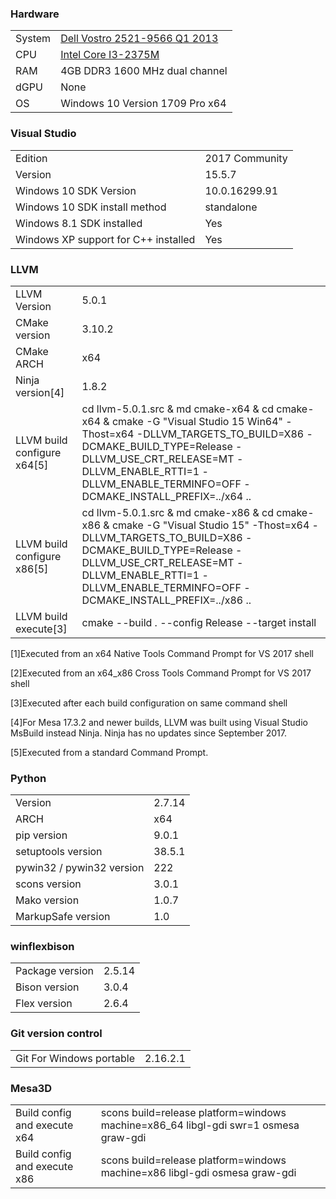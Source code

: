 ### Hardware
| | |
|-|-|
System | [Dell Vostro 2521-9566 Q1 2013](http://www.dell.com/support/home/en/us/robsdt1/product-support/product/vostro-2521)
CPU | [Intel Core I3-2375M](https://ark.intel.com/products/74259/Intel-Core-i3-2375M-Processor-3M-Cache-1_50-GHz)
RAM | 4GB DDR3 1600 MHz dual channel
dGPU | None
OS | Windows 10 Version 1709 Pro x64
### Visual Studio
| | |
|-|-|
Edition | 2017 Community
Version | 15.5.7
Windows 10 SDK Version | 10.0.16299.91
Windows 10 SDK install method | standalone
Windows 8.1 SDK installed | Yes
Windows XP support for C++ installed | Yes
### LLVM
| | |
|-|-|
LLVM Version | 5.0.1
CMake version | 3.10.2
CMake ARCH | x64
Ninja version[4] | 1.8.2
LLVM build configure x64[5] | cd llvm-5.0.1.src & md cmake-x64 & cd cmake-x64 & cmake -G "Visual Studio 15 Win64" -Thost=x64 -DLLVM_TARGETS_TO_BUILD=X86 -DCMAKE_BUILD_TYPE=Release -DLLVM_USE_CRT_RELEASE=MT -DLLVM_ENABLE_RTTI=1 -DLLVM_ENABLE_TERMINFO=OFF -DCMAKE_INSTALL_PREFIX=../x64 ..
LLVM build configure x86[5] | cd llvm-5.0.1.src & md cmake-x86 & cd cmake-x86 & cmake -G "Visual Studio 15" -Thost=x64 -DLLVM_TARGETS_TO_BUILD=X86 -DCMAKE_BUILD_TYPE=Release -DLLVM_USE_CRT_RELEASE=MT -DLLVM_ENABLE_RTTI=1 -DLLVM_ENABLE_TERMINFO=OFF -DCMAKE_INSTALL_PREFIX=../x86 ..
LLVM build execute[3] | cmake --build . --config Release --target install

[1]Executed from an x64 Native Tools Command Prompt for VS 2017 shell

[2]Executed from an x64_x86 Cross Tools Command Prompt for VS 2017 shell

[3]Executed after each build configuration on same command shell

[4]For Mesa 17.3.2 and newer builds, LLVM was built using Visual Studio MsBuild instead Ninja. Ninja has no updates since September 2017.

[5]Executed from a standard Command Prompt.
### Python
| | |
|-|-|
Version | 2.7.14
ARCH | x64
pip version | 9.0.1
setuptools version | 38.5.1
pywin32 / pywin32 version | 222
scons version | 3.0.1
Mako version | 1.0.7
MarkupSafe version | 1.0
### winflexbison
| | |
|-|-|
Package version | 2.5.14
Bison version | 3.0.4
Flex version | 2.6.4
### Git version control
| | |
|-|-|
Git For Windows portable | 2.16.2.1
### Mesa3D
| | |
|-|-|
Build config and execute x64 | scons build=release platform=windows machine=x86_64 libgl-gdi swr=1 osmesa graw-gdi
Build config and execute x86 | scons build=release platform=windows machine=x86 libgl-gdi osmesa graw-gdi

